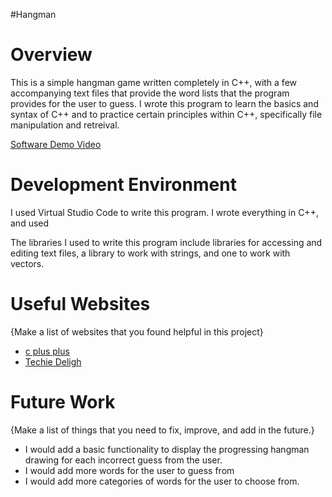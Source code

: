 #Hangman
# Overview

This is a simple hangman game written completely in C++, with a few accompanying text files that provide the word lists that the program provides for the user to guess. I wrote this program to learn the basics and syntax of C++ and to practice certain principles within C++, specifically file manipulation and retreival. 

[Software Demo Video](https://youtu.be/qhHYhxSPdV4)

# Development Environment
I used Virtual Studio Code to write this program. I wrote everything in C++, and used 

The libraries I used to write this program include libraries for accessing and editing text files, a library to work with strings, and one to work with vectors. 

# Useful Websites
{Make a list of websites that you found helpful in this project}
* [c plus plus](https://cplusplus.com/)
* [Techie Deligh](techiedelight.com)

# Future Work

{Make a list of things that you need to fix, improve, and add in the future.}
* I would add a basic functionality to display the progressing hangman drawing for each incorrect guess from the user.
* I would add more words for the user to guess from
* I would add more categories of words for the user to choose from.
